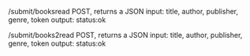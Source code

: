 /submit/booksread
    POST, returns a JSON
    input: title, author, publisher, genre, token
    output: status:ok

/submit/books2read
    POST, returns a JSON
    input: title, author, publisher, genre, token
    output: status:ok